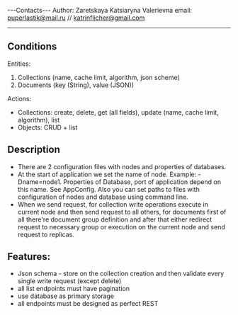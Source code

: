 ---Contacts---
Author: Zaretskaya Katsiaryna Valerievna
email: puperlastik@mail.ru // katrinflicher@gmail.com

---

## Conditions
Entities:
1) Collections (name, cache limit, algorithm, json scheme)
2) Documents (key (String), value (JSON))

Actions:
* Collections: create, delete, get (all fields), update (name, cache limit, algorithm), list
* Objects: CRUD + list

## Description
* There are 2 configuration files with nodes and properties of databases.
* At the start of application we set the name of node. Example: -Dname=node1.
Properties of Database, port of application depend on this name. See AppConfig.
Also you can set paths to files with configuration of nodes and database using command line.
* When we send request, for collection write operations execute in current node and then send request to all others, 
for documents first of all there're document group definition and after that either redirect request to necessary group
or execution on the current node and send request to replicas.    

## Features:
* Json schema - store on the collection creation and then validate every single write request (except delete)
* all list endpoints must have pagination
* use database as primary storage
* all endpoints must be designed as perfect REST
